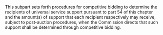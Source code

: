 This subpart sets forth procedures for competitive bidding to determine the recipients of universal service support pursuant to part 54 of this chapter and the amount(s) of support that each recipient respectively may receive, subject to post-auction procedures, when the Commission directs that such support shall be determined through competitive bidding.

